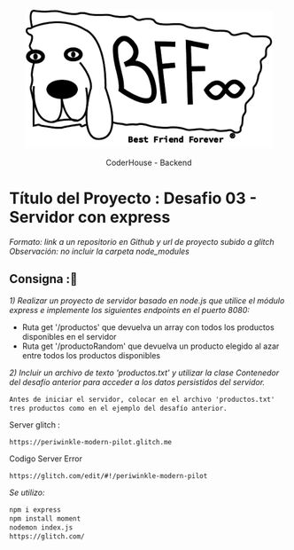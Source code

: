 
<p align="center">
  <p align="center">    
    <img src="https://github.com/JesusRamirezGamarra/signature/blob/main/public/img/Logo_Negro.png" alt="BFFs" height="250">    
  </p>
  <p align="center">
       CoderHouse - Backend
  </p>
</p>


# Título del Proyecto : Desafio 03 - Servidor con express
_Formato: link a un repositorio en Github y url de proyecto subido a glitch_
_Observación: no incluir la carpeta node_modules_

## Consigna :🚀
_1) Realizar un proyecto de servidor basado en node.js que utilice el módulo express e implemente los siguientes endpoints en el puerto 8080:_
* Ruta get '/productos' que devuelva un array con todos los productos disponibles en el servidor
* Ruta get '/productoRandom' que devuelva un producto elegido al azar entre todos los productos disponibles

_2) Incluir un archivo de texto 'productos.txt' y utilizar la clase Contenedor del desafío anterior para acceder a los datos persistidos del servidor._

```
Antes de iniciar el servidor, colocar en el archivo 'productos.txt' tres productos como en el ejemplo del desafío anterior.
```

Server glitch : 
```
https://periwinkle-modern-pilot.glitch.me
```
Codigo Server Error
```
https://glitch.com/edit/#!/periwinkle-modern-pilot
```

_Se utilizo:_
```
npm i express
npm install moment
nodemon index.js
https://glitch.com/
```